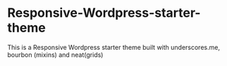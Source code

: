 # Responsive-Wordpress-starter-theme
This is a Responsive Wordpress starter theme built with underscores.me, bourbon (mixins) and neat(grids)
